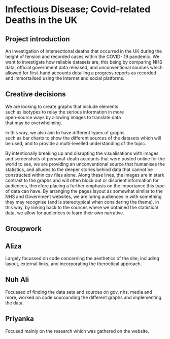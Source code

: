 # Infectious Disease; Covid-related Deaths in the UK

## Project introduction
An investigation of intersectional deaths that occurred in the 
UK during the height of tension and recorded cases within the COVID- 19 pandemic. We want to investigate how reliable datasets are, this being by comparing NHS data, official government data released, and unconventional sources which allowed for first-hand accounts detailing a progress reports as recorded and immortalised using the Internet and social platforms. 

## Creative decisions
We are looking to create graphs that include elements  
such as isotypes to relay the serious information in more  
open-source ways by allowing images to translate data  
that may be overwhelming.

In this way, we also aim to have different types of graphs  
such as bar charts to show the different sources of the 
datasets which will be used, and to provide a multi-levelled 
understanding of the topic.

By intentionally breaking up and disrupting the visualisations with images and screenshots of personal-death accounts that were posted online for the world to see, we are providing an unconventional source that humanises the statistics, and alludes to the deeper stories behind data that cannot be constructed within csv files alone.
Along these lines, the images are in stark contrast to the graphs and will often block out or disorient information for audiences, therefore placing a further emphasis on the importance this type of data can have. By arranging the pages layout as somewhat similar to the NHS and Government websites, we are luring audiences in with something they may recognise (and is stereotypical when considering the theme). in this way, by linking back to the sources where we obtained the statistical data, we allow for audiences to learn their own narrative.

## Groupwork
## Aliza
Largely focussed on code concerning the aesthetics of the site; including layout, external links, and incorporating the theroetical approach.

## Nuh Ali 
Focussed of finding the data sets and sources on gov, nhs, media and more, worked on code sourounding the different graphs and implementing the data. 

## Priyanka
Focused mainly on the research which was gathered on the website.